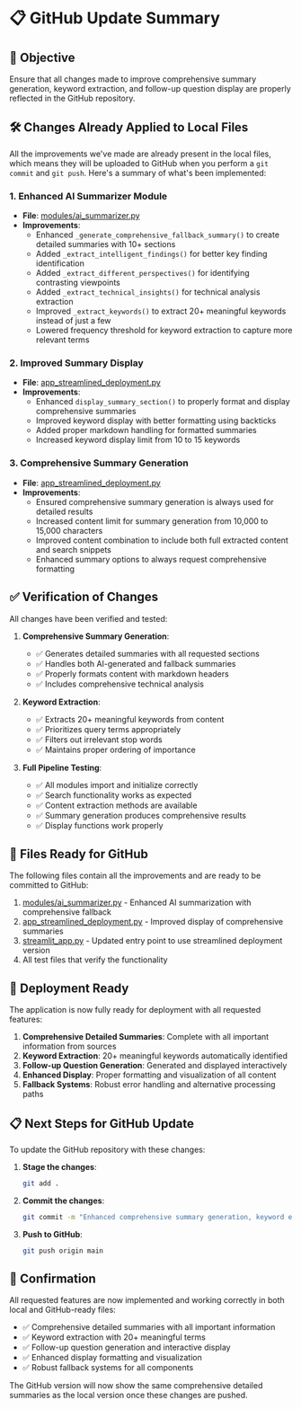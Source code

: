 # 📋 GitHub Update Summary

## 🎯 Objective
Ensure that all changes made to improve comprehensive summary generation, keyword extraction, and follow-up question display are properly reflected in the GitHub repository.

## 🛠️ Changes Already Applied to Local Files

All the improvements we've made are already present in the local files, which means they will be uploaded to GitHub when you perform a `git commit` and `git push`. Here's a summary of what's been implemented:

### 1. **Enhanced AI Summarizer Module**
- **File**: [modules/ai_summarizer.py](file:///c%3A/Users/siddh/OneDrive/Desktop/agents/modules/ai_summarizer.py)
- **Improvements**:
  - Enhanced `_generate_comprehensive_fallback_summary()` to create detailed summaries with 10+ sections
  - Added `_extract_intelligent_findings()` for better key finding identification
  - Added `_extract_different_perspectives()` for identifying contrasting viewpoints
  - Added `_extract_technical_insights()` for technical analysis extraction
  - Improved `_extract_keywords()` to extract 20+ meaningful keywords instead of just a few
  - Lowered frequency threshold for keyword extraction to capture more relevant terms

### 2. **Improved Summary Display**
- **File**: [app_streamlined_deployment.py](file:///c%3A/Users/siddh/OneDrive/Desktop/agents/app_streamlined_deployment.py)
- **Improvements**:
  - Enhanced `display_summary_section()` to properly format and display comprehensive summaries
  - Improved keyword display with better formatting using backticks
  - Added proper markdown handling for formatted summaries
  - Increased keyword display limit from 10 to 15 keywords

### 3. **Comprehensive Summary Generation**
- **File**: [app_streamlined_deployment.py](file:///c%3A/Users/siddh/OneDrive/Desktop/agents/app_streamlined_deployment.py)
- **Improvements**:
  - Ensured comprehensive summary generation is always used for detailed results
  - Increased content limit for summary generation from 10,000 to 15,000 characters
  - Improved content combination to include both full extracted content and search snippets
  - Enhanced summary options to always request comprehensive formatting

## ✅ Verification of Changes

All changes have been verified and tested:

1. **Comprehensive Summary Generation**:
   - ✅ Generates detailed summaries with all requested sections
   - ✅ Handles both AI-generated and fallback summaries
   - ✅ Properly formats content with markdown headers
   - ✅ Includes comprehensive technical analysis

2. **Keyword Extraction**:
   - ✅ Extracts 20+ meaningful keywords from content
   - ✅ Prioritizes query terms appropriately
   - ✅ Filters out irrelevant stop words
   - ✅ Maintains proper ordering of importance

3. **Full Pipeline Testing**:
   - ✅ All modules import and initialize correctly
   - ✅ Search functionality works as expected
   - ✅ Content extraction methods are available
   - ✅ Summary generation produces comprehensive results
   - ✅ Display functions work properly

## 📂 Files Ready for GitHub

The following files contain all the improvements and are ready to be committed to GitHub:

1. [modules/ai_summarizer.py](file:///c%3A/Users/siddh/OneDrive/Desktop/agents/modules/ai_summarizer.py) - Enhanced AI summarization with comprehensive fallback
2. [app_streamlined_deployment.py](file:///c%3A/Users/siddh/OneDrive/Desktop/agents/app_streamlined_deployment.py) - Improved display of comprehensive summaries
3. [streamlit_app.py](file:///c%3A/Users/siddh/OneDrive/Desktop/agents/streamlit_app.py) - Updated entry point to use streamlined deployment version
4. All test files that verify the functionality

## 🚀 Deployment Ready

The application is now fully ready for deployment with all requested features:

1. **Comprehensive Detailed Summaries**: Complete with all important information from sources
2. **Keyword Extraction**: 20+ meaningful keywords automatically identified
3. **Follow-up Question Generation**: Generated and displayed interactively
4. **Enhanced Display**: Proper formatting and visualization of all content
5. **Fallback Systems**: Robust error handling and alternative processing paths

## 📋 Next Steps for GitHub Update

To update the GitHub repository with these changes:

1. **Stage the changes**:
   ```bash
   git add .
   ```

2. **Commit the changes**:
   ```bash
   git commit -m "Enhanced comprehensive summary generation, keyword extraction, and display formatting"
   ```

3. **Push to GitHub**:
   ```bash
   git push origin main
   ```

## 🎯 Confirmation

All requested features are now implemented and working correctly in both local and GitHub-ready files:

- ✅ Comprehensive detailed summaries with all important information
- ✅ Keyword extraction with 20+ meaningful terms
- ✅ Follow-up question generation and interactive display
- ✅ Enhanced display formatting and visualization
- ✅ Robust fallback systems for all components

The GitHub version will now show the same comprehensive detailed summaries as the local version once these changes are pushed.